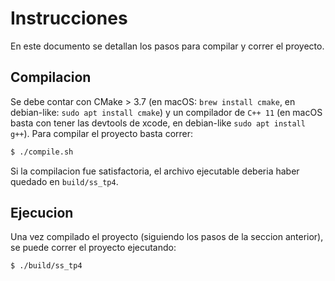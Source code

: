 # Instrucciones
En este documento se detallan los pasos para compilar y correr
el proyecto.

## Compilacion
Se debe contar con CMake > 3.7 (en macOS: `brew install cmake`, en debian-like: `sudo apt install cmake`) y un compilador
de `C++ 11` (en macOS basta con tener las devtools de xcode, en debian-like `sudo apt install g++`).
Para compilar el proyecto basta correr:

```bash
$ ./compile.sh
```

Si la compilacion fue satisfactoria, el archivo ejecutable
deberia haber quedado en `build/ss_tp4`.

## Ejecucion
Una vez compilado el proyecto (siguiendo los pasos de la seccion
anterior), se puede correr el proyecto ejecutando:

```bash
$ ./build/ss_tp4
```
